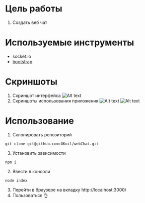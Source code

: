 # Цель работы
1. Создать веб чат

# Используемые инструменты
  - socket.io
  - [bootstrap](https://getbootstrap.com)

# Скриншоты
1. Скриншот интерфейса
![Alt text](https://lh5.googleusercontent.com/hwNDOnFe6JoozrFHN9p_GztBHiYQ-bccogZ9pPEAFGHhD2gtwODToYXAyKQ=w2400 "Optional title")
2. Скриншоты использования приложения
![Alt text](https://lh4.googleusercontent.com/_pcooKCracGwyVHNuPeeSppPP71jzYuh3GaPm3VGlltRXdscDYdgRd-4KZ4=w2400 "Optional title")
![Alt text](https://lh5.googleusercontent.com/Mo8ixXoLQ4SophvwB2I5VHouia94SWzO8l0vgaWvliP3kCkUP0niaBsM8LM=w2400 "Optional title")

# Использование
1. Склонировать репозиторий 
```
git clone git@github.com:GKoil/webChat.git
```
3. Установить зависимости 
```
npm i
```
2. Ввести в консоли
```
node index
```
3. Перейти в браузере на вкладку http://localhost:3000/
4. Пользоваться 👌